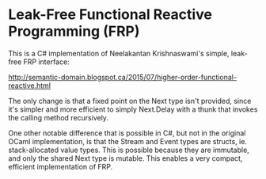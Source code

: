 # Leak-Free Functional Reactive Programming (FRP)

This is a C# implementation of Neelakantan Krishnaswami's simple, leak-free FRP interface:

http://semantic-domain.blogspot.ca/2015/07/higher-order-functional-reactive.html

The only change is that a fixed point on the Next type isn't provided, since it's simpler and
more efficient to simply Next.Delay with a thunk that invokes the calling method recursively.

One other notable difference that is possible in C#, but not in the original OCaml implementation,
is that the Stream and Event types are structs, ie. stack-allocated value types. This is possible
because they are immutable, and only the shared Next type is mutable. This enables a very compact,
efficient implementation of FRP.